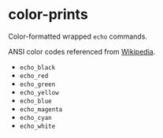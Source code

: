 # color-prints

Color-formatted wrapped `echo` commands.

ANSI color codes referenced from [Wikipedia](https://en.wikipedia.org/wiki/ANSI_escape_code).

- `echo_black`
- `echo_red`
- `echo_green`
- `echo_yellow`
- `echo_blue`
- `echo_magenta`
- `echo_cyan`
- `echo_white`

